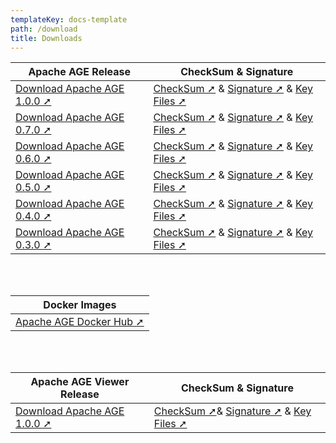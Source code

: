 ```yaml
---
templateKey: docs-template
path: /download
title: Downloads
---
```

| Apache AGE Release                                              | CheckSum & Signature             |
| --------------------------------------------------------------- | -------------------------------- |
| [Download Apache AGE 1.0.0 ➚](https://www.apache.org/dyn/closer.lua/incubator/age/1.0.0/apache-age-1.0.0-incubating-src.tar.gz) | [CheckSum ➚](https://downloads.apache.org/incubator/age/1.0.0/apache-age-1.0.0-incubating-src.tar.gz.sha512) & [Signature ➚](https://downloads.apache.org/incubator/age/1.0.0/apache-age-1.0.0-incubating-src.tar.gz.asc) & [Key Files ➚](https://downloads.apache.org/incubator/age/KEYS) |
| [Download Apache AGE 0.7.0 ➚](https://archive.apache.org/dist/incubator/age/0.7.0/apache-age-0.7.0-incubating-src.tar.gz)       | [CheckSum ➚](https://downloads.apache.org/incubator/age/0.7.0/apache-age-0.7.0-incubating-src.tar.gz.sha512) & [Signature ➚](https://downloads.apache.org/incubator/age/0.7.0/apache-age-0.7.0-incubating-src.tar.gz.asc) & [Key Files ➚](https://downloads.apache.org/incubator/age/KEYS) |
| [Download Apache AGE 0.6.0 ➚](https://archive.apache.org/dist/incubator/age/0.6.0.rc0/apache-age-0.6.0-incubating-src.tar.gz)   | [CheckSum ➚](https://downloads.apache.org/incubator/age/0.6.0/apache-age-0.6.0-incubating-src.tar.gz.sha512) & [Signature ➚](https://downloads.apache.org/incubator/age/0.6.0/apache-age-0.6.0-incubating-src.tar.gz.asc) & [Key Files ➚](https://downloads.apache.org/incubator/age/KEYS) |
| [Download Apache AGE 0.5.0 ➚](https://archive.apache.org/dist/incubator/age/0.5.0.rc0/apache-age-0.5.0-incubating-src.tar.gz)   | [CheckSum ➚](https://downloads.apache.org/incubator/age/0.5.0/apache-age-0.5.0-incubating-src.tar.gz.sha512) & [Signature ➚](https://downloads.apache.org/incubator/age/0.5.0/apache-age-0.5.0-incubating-src.tar.gz.asc) & [Key Files ➚](https://downloads.apache.org/incubator/age/KEYS) |
| [Download Apache AGE 0.4.0 ➚](https://archive.apache.org/dist/incubator/age/0.4.0/apache-age-0.4.0-incubating-src.tar.gz)       | [CheckSum ➚](https://downloads.apache.org/incubator/age/0.4.0/apache-age-0.4.0-incubating-src.tar.gz.sha512) & [Signature ➚](https://downloads.apache.org/incubator/age/0.4.0/apache-age-0.4.0-incubating-src.tar.gz.asc) & [Key Files ➚](https://downloads.apache.org/incubator/age/KEYS) |
| [Download Apache AGE 0.3.0 ➚](https://archive.apache.org/dist/incubator/age/0.3.0/apache-age-0.3.0-incubating.tar.gz)           | [CheckSum ➚](https://downloads.apache.org/incubator/age/0.3.0/apache-age-0.3.0-incubating.tar.gz.sha512) & [Signature ➚](https://downloads.apache.org/incubator/age/0.3.0/apache-age-0.3.0-incubating.tar.gz.asc) & [Key Files ➚](https://downloads.apache.org/incubator/age/KEYS) |

<br/><br/>

| Docker Images         |
| --------------------- |
| [Apache AGE Docker Hub ➚](https://hub.docker.com/r/apache/age) |

<br/><br/>

| Apache AGE Viewer Release | CheckSum & Signature             |
| ------------------------- | -------------------------------- |
| [Download Apache AGE 1.0.0 ➚](https://github.com/apache/age-viewer/archive/refs/tags/v1.0.0-rc2.tar.gz) | [CheckSum ➚](https://downloads.apache.org/incubator/age/viewer/1.0.0/apache-age-viewer-1.0.0-incubating-src.tar.gz.sha512)& [Signature ➚](https://downloads.apache.org/incubator/age/viewer/1.0.0/apache-age-viewer-1.0.0-incubating-src.tar.gz.asc) & [Key Files ➚](https://downloads.apache.org/incubator/age/KEYS) |